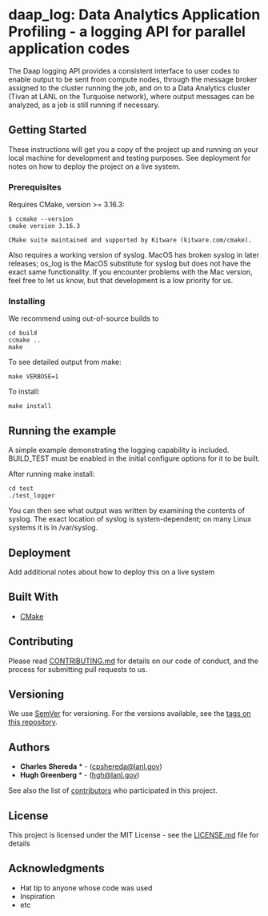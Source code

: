 # daap_log: Data Analytics Application Profiling - a logging API for parallel application codes

The Daap logging API provides a consistent interface to user codes to enable output to be sent from compute nodes, through the message broker assigned to the cluster running the job, and on to a Data Analytics cluster (Tivan at LANL on the Turquoise network), where output messages can be analyzed, as a job is still running if necessary.

## Getting Started

These instructions will get you a copy of the project up and running on your local machine for development and testing purposes. See deployment for notes on how to deploy the project on a live system.

### Prerequisites

Requires CMake, version >= 3.16.3: 

```
$ ccmake --version
cmake version 3.16.3

CMake suite maintained and supported by Kitware (kitware.com/cmake).
```

Also requires a working version of syslog. MacOS has broken syslog in later releases; os_log is the MacOS substitute for syslog but
does not have the exact same functionality. If you encounter problems with the Mac version, feel free to let us know, but that development is a low priority for us.

### Installing

We recommend using out-of-source builds to 

```
cd build
ccmake .. 
make
```

To see detailed output from make:

```
make VERBOSE=1
```

To install:

```
make install
```

## Running the example

A simple example demonstrating the logging capability is included. BUILD_TEST must be enabled in
the initial configure options for it to be built.

After running make install:

```
cd test
./test_logger
```

You can then see what output was written by examining the contents of syslog. The exact location
of syslog is system-dependent; on many Linux systems it is in /var/syslog.

## Deployment

Add additional notes about how to deploy this on a live system

## Built With

* [CMake](http://www.cmake.org/)

## Contributing

Please read [CONTRIBUTING.md](https://github.com/daap_log/xxx) for details on our code of conduct, and the process for submitting pull requests to us.

## Versioning

We use [SemVer](http://semver.org/) for versioning. For the versions available, see the [tags on this repository](https://github.com/your/project/tags). 

## Authors

* **Charles Shereda** * - (cpshereda@lanl.gov)
* **Hugh Greenberg**  * - (hgh@lanl.gov)

See also the list of [contributors](https://github.com/daap_log/contributors) who participated in this project.

## License

This project is licensed under the MIT License - see the [LICENSE.md](LICENSE.md) file for details

## Acknowledgments

* Hat tip to anyone whose code was used
* Inspiration
* etc




